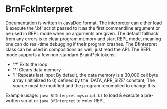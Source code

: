 # BrnFckInterpret
Documentation is written in JavaDoc format.
The interpreter can either load & execute the '.bf' script passed to it as the first commandline argument or be used in REPL mode when no arguments are given.
The default fallback from any errors is to clear program memory and start REPL mode, meaning one can do real-time debugging if their program crashes.
The BfInterpret class can be used in compositions as well, just read the API.
The REPL mode supports a few non-standard Brainf*ck tokens:
- '#' Exits the loop
- '*' Clears data memory
- '!' Repeats last input
By default, the data memory is a 30,000 cell byte array (initialized to 0) defined by the 'DATA_ARR_SIZE' constant; The source must be modified and the program recomplied to change this.

Example usage:
`java BfInterpret myscript.bf` to load & execute a pre-written script
or
`java BfInterpret` to enter REPL
